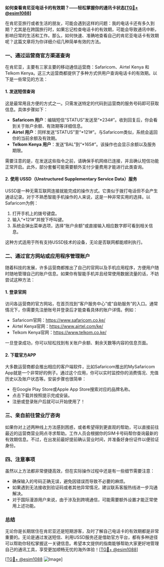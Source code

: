 **如何查看肯尼亚电话卡的有效期？——轻松掌握你的通讯卡状态[[TG💪+ @esim1088](https://t.me/s/esim1088)]**

在肯尼亚旅行或者生活的朋友，可能会遇到这样的问题：我的电话卡还有多久到期？尤其是在跨国旅行时，如果忘记检查电话卡的有效期，可能会导致通讯中断，影响日常的生活和工作。那么，如何快速、准确地查看自己的肯尼亚电话卡有效期呢？这篇文章将为你详细介绍几种简单有效的方法。

### **一、通过运营商官方渠道查询**

在肯尼亚，主要有三家主要的移动通信运营商：Safaricom、Airtel Kenya 和 Telkom Kenya。这三大运营商都提供了多种方式供用户查询电话卡的有效期。以下是一些常见的方法：

#### **1. 发送短信查询**
这是最常用且方便的方式之一。只需发送特定的代码到运营商的服务号码即可获取信息。具体步骤如下：
- **Safaricom 用户**：编辑短信“STATUS”发送至“*234#”。收到回复后，你会看到关于账户余额、有效期等详细信息。
- **Airtel 用户**：同样发送“STATUS”至“*121#”。与Safaricom类似，系统会返回你的当前余额及有效期。
- **Telkom Kenya 用户**：发送“BAL”到“*165#”。该操作也会显示余额以及服务期限。

需要注意的是，在发送这些指令之前，请确保手机网络已连接，并且确认短信功能正常开启。此外，部分套餐可能需要额外支付少量费用才能进行此类查询。

#### **2. 使用 USSD（Unstructured Supplementary Service Data）服务**
USSD是一种无需互联网连接就能完成的操作方式。它类似于拨打电话但不会产生通话记录。对于不熟悉智能手机操作的人来说，这是一种非常实用的选择。以Safaricom为例：
1. 打开手机上的拨号键盘。
2. 输入“*121#”并按下呼叫键。
3. 系统会弹出菜单选项，选择“账户余额”或直接输入相应数字即可看到相关信息。

这种方式适用于所有支持USSD技术的设备，无论是否联网都能顺利执行。

### **二、通过官方网站或应用程序管理账户**

随着科技的发展，许多运营商都推出了自己的官网以及手机应用程序，方便用户随时随地管理自己的账户信息。如果你有智能手机并且经常使用数据流量的话，不妨尝试这种方法：

#### **1. 登录官网**
访问各运营商的官方网站，在首页找到“客户服务中心”或“自助服务”的入口。通常情况下，你需要先注册账号并登录后才能查看具体的账户详情。例如：
- Safaricom官网：https://www.safaricom.co.ke/
- Airtel Kenya官网：https://www.airtel.com/ke/
- Telkom Kenya官网：https://www.telkom.co.ke/

一旦登录成功，你可以轻松找到有关账户余额、剩余天数等内容的信息页面。

#### **2. 下载官方APP**
大多数运营商都会推出相应的客户端软件，比如Safaricom推出的MySafaricom App就是一个非常好的例子。通过这个应用，你可以实时监控你的消费情况、充值历史以及账户状态等。安装步骤也很简单：
- 在Google Play Store或Apple App Store搜索对应的品牌名称。
- 点击下载并按照提示完成安装。
- 注册或登录账户后就可以开始使用了！

### **三、亲自前往营业厅咨询**

如果你对上述两种线上方法感到困惑，或者希望得到更直观的帮助，可以直接前往最近的运营商营业网点寻求帮助。工作人员会根据你的SIM卡号码帮你查询最新的有效期信息。不过，在出发前最好提前确认营业时间，并准备好身份证件以便验证身份。

### **四、注意事项**

虽然以上方法都非常便捷高效，但在实际操作过程中还是有一些细节需要注意：
- 确保输入的号码正确无误，避免因错误而导致不必要的麻烦。
- 如果遇到无法接收到验证码或者其他异常情况，建议联系客服热线进一步沟通解决。
- 对于国际漫游用户来说，由于涉及到跨境通信，可能需要额外设置才能正常使用上述功能。

### **总结**

无论你是长期居住在肯尼亚还是短期游客，及时了解自己电话卡的有效期都是非常重要的。无论是通过发送短信、利用USSD服务还是借助官方平台，都有多种途径可以帮助你轻松掌握这一关键信息。希望本文提供的指南能够帮助大家更好地管理自己的通讯工具，享受更加顺畅无忧的海外体验！[[TG💪+ @esim1088](https://t.me/s/esim1088)]

[[TG💪+ @esim1088](https://t.me/s/esim1088) ![Image](https://i.postimg.cc/4NQfJmqS/Snipaste-2025-05-13-00-14-12.png)]